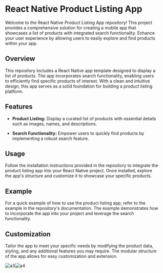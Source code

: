 # React Native Product Listing App

Welcome to the React Native Product Listing App repository! This project provides a comprehensive solution for creating a mobile app that showcases a list of products with integrated search functionality. Enhance your user experience by allowing users to easily explore and find products within your app.

## Overview

This repository includes a React Native app template designed to display a list of products. The app incorporates search functionality, enabling users to efficiently find specific products of interest. With a clean and intuitive design, this app serves as a solid foundation for building a product listing platform.

## Features

- **Product Listing:** Display a curated list of products with essential details such as images, names, and descriptions.

- **Search Functionality:** Empower users to quickly find products by implementing a robust search feature.

## Usage

Follow the installation instructions provided in the repository to integrate the product listing app into your React Native project. Once installed, explore the app's structure and customize it to showcase your specific products.

## Example

For a quick example of how to use the product listing app, refer to the example in the repository's documentation. The example demonstrates how to incorporate the app into your project and leverage the search functionality.

## Customization

Tailor the app to meet your specific needs by modifying the product data, styling, and any additional features you may require. The modular structure of the app allows for easy customization and extension.

![a3](https://github.com/mrigankpwskills94/ex-prod-list-app/assets/142077988/55e0db7d-21de-45c3-883e-a228cd9d861f)![a4](https://github.com/mrigankpwskills94/ex-prod-list-app/assets/142077988/79cc58dd-21b2-4f7a-ace7-fd74d20555ac)

